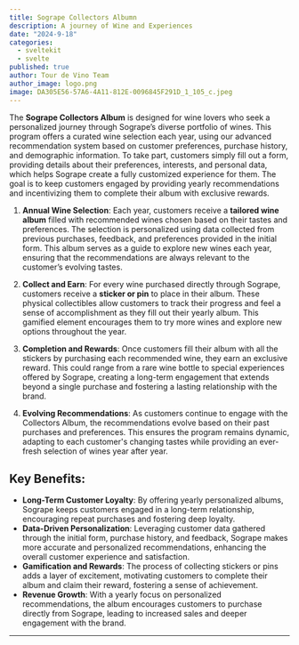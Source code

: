 ```yaml
---
title: Sogrape Collectors Albumn
description: A journey of Wine and Experiences
date: "2024-9-18"
categories:
  - sveltekit
  - svelte
published: true
author: Tour de Vino Team
author_image: logo.png
image: DA305E56-57A6-4A11-812E-0096845F291D_1_105_c.jpeg
---
```


The **Sogrape Collectors Album** is designed for wine lovers who seek a personalized journey through Sogrape’s diverse portfolio of wines. This program offers a curated wine selection each year, using our advanced recommendation system based on customer preferences, purchase history, and demographic information. To take part, customers simply fill out a form, providing details about their preferences, interests, and personal data, which helps Sogrape create a fully customized experience for them. The goal is to keep customers engaged by providing yearly recommendations and incentivizing them to complete their album with exclusive rewards.

1. **Annual Wine Selection**:
   Each year, customers receive a **tailored wine album** filled with recommended wines chosen based on their tastes and preferences. The selection is personalized using data collected from previous purchases, feedback, and preferences provided in the initial form. This album serves as a guide to explore new wines each year, ensuring that the recommendations are always relevant to the customer’s evolving tastes.

2. **Collect and Earn**:
   For every wine purchased directly through Sogrape, customers receive a **sticker or pin** to place in their album. These physical collectibles allow customers to track their progress and feel a sense of accomplishment as they fill out their yearly album. This gamified element encourages them to try more wines and explore new options throughout the year.

3. **Completion and Rewards**:
   Once customers fill their album with all the stickers by purchasing each recommended wine, they earn an exclusive reward. This could range from a rare wine bottle to special experiences offered by Sogrape, creating a long-term engagement that extends beyond a single purchase and fostering a lasting relationship with the brand.

4. **Evolving Recommendations**:
   As customers continue to engage with the Collectors Album, the recommendations evolve based on their past purchases and preferences. This ensures the program remains dynamic, adapting to each customer's changing tastes while providing an ever-fresh selection of wines year after year.

## Key Benefits:

- **Long-Term Customer Loyalty**: By offering yearly personalized albums, Sogrape keeps customers engaged in a long-term relationship, encouraging repeat purchases and fostering deep loyalty.
- **Data-Driven Personalization**: Leveraging customer data gathered through the initial form, purchase history, and feedback, Sogrape makes more accurate and personalized recommendations, enhancing the overall customer experience and satisfaction.
- **Gamification and Rewards**: The process of collecting stickers or pins adds a layer of excitement, motivating customers to complete their album and claim their reward, fostering a sense of achievement.
- **Revenue Growth**: With a yearly focus on personalized recommendations, the album encourages customers to purchase directly from Sogrape, leading to increased sales and deeper engagement with the brand.

---
